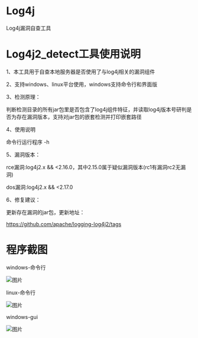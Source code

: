# Log4j
Log4j漏洞自查工具

# Log4j2_detect工具使用说明
1、本工具用于自查本地服务器是否使用了与log4j相关的漏洞组件

2、支持windows、linux平台使用，windows支持命令行和界面版

3、检测原理：

判断检测目录的所有jar包里是否包含了log4j组件特征，并读取log4j版本号研判是否为存在漏洞版本，支持对jar包的嵌套检测并打印嵌套路径

4、使用说明

命令行运行程序 -h

5、漏洞版本：

rce漏洞:log4j2.x && <2.16.0，其中2.15.0属于疑似漏洞版本(rc1有漏洞rc2无漏洞)

dos漏洞:log4j2.x && <2.17.0

6、修复建议：

更新存在漏洞的jar包，更新地址：

https://github.com/apache/logging-log4j2/tags

# 程序截图

windows-命令行

![图片](http://r444q2fv9.hn-bkt.clouddn.com/win2-2.png)

linux-命令行

![图片](http://r444q2fv9.hn-bkt.clouddn.com/lin2-2.png)

windows-gui

![图片](http://r444q2fv9.hn-bkt.clouddn.com/wingui2-2.png)

